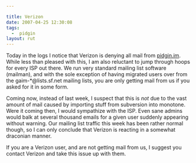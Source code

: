```yaml
---

title: Verizon
date: 2007-04-25 12:30:08
tags:
  -  pidgin
layout: rut
---
```


Today in the logs I notice that Verizon is denying all mail from [pidgin.im](http://pidgin.im).  While less than pleased with this, I am also reluctant to jump through hoops for every ISP out there.  We run very standard mailing list software (mailman), and with the sole exception of having migrated users over from the gaim-*@lists.sf.net mailing lists, you are only getting mail from us if you asked for it in some form.

Coming now, instead of last week, I suspect that this is *not* due to the vast amount of mail caused by importing stuff from subversion into monotone.  Were it coming then, I would sympathize with the ISP.  Even sane admins would balk at several thousand emails for a given user suddenly appearing without warning.  Our mailing list traffic this week has been rather normal though, so I can only conclude that Verizon is reacting in a somewhat draconian manner.

If you are a Verizon user, and are not getting mail from us, I suggest you contact Verizon and take this issue up with them.

